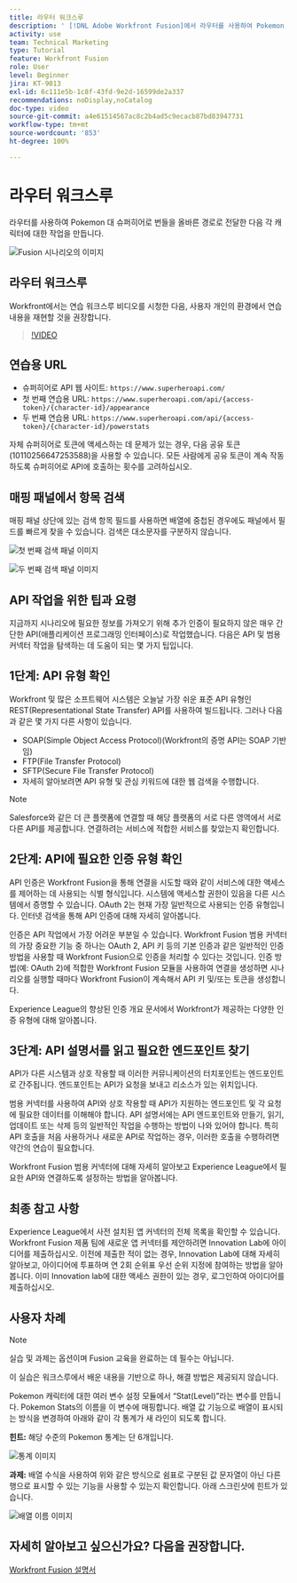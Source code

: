 ```yaml
---
title: 라우터 워크스루
description: ' [!DNL Adobe Workfront Fusion]에서 라우터를 사용하여 Pokemon 대 슈퍼히어로 번들을 올바른 경로로 전달하는 방법을 알아봅니다.'
activity: use
team: Technical Marketing
type: Tutorial
feature: Workfront Fusion
role: User
level: Beginner
jira: KT-9013
exl-id: 6c111e5b-1c8f-43fd-9e2d-16599de2a337
recommendations: noDisplay,noCatalog
doc-type: video
source-git-commit: a4e61514567ac8c2b4ad5c9ecacb87bd83947731
workflow-type: tm+mt
source-wordcount: '853'
ht-degree: 100%

---
```


# 라우터 워크스루

라우터를 사용하여 Pokemon 대 슈퍼히어로 번들을 올바른 경로로 전달한 다음 각 캐릭터에 대한 작업을 만듭니다.

![Fusion 시나리오의 이미지](assets/universal-connectors-and-routing-2.png)

## 라우터 워크스루

Workfront에서는 연습 워크스루 비디오를 시청한 다음, 사용자 개인의 환경에서 연습 내용을 재현할 것을 권장합니다.

>[!VIDEO](https://video.tv.adobe.com/v/335272/?quality=12&learn=on)

## 연습용 URL

* 슈퍼히어로 API 웹 사이트: `https://www.superheroapi.com/`
* 첫 번째 연습용 URL: `https://www.superheroapi.com/api/{access-token}/{character-id}/appearance`
* 두 번째 연습용 URL: `https://www.superheroapi.com/api/{access-token}/{character-id}/powerstats`

자체 슈퍼히어로 토큰에 액세스하는 데 문제가 있는 경우, 다음 공유 토큰(10110256647253588)을 사용할 수 있습니다. 모든 사람에게 공유 토큰이 계속 작동하도록 슈퍼히어로 API에 호출하는 횟수를 고려하십시오.



## 매핑 패널에서 항목 검색

매핑 패널 상단에 있는 검색 항목 필드를 사용하면 배열에 중첩된 경우에도 패널에서 필드를 빠르게 찾을 수 있습니다. 검색은 대소문자를 구분하지 않습니다.

![첫 번째 검색 패널 이미지](assets/universal-connectors-and-routing-3.png)

![두 번째 검색 패널 이미지](assets/universal-connectors-and-routing-4.png)

## API 작업을 위한 팁과 요령

지금까지 시나리오에 필요한 정보를 가져오기 위해 추가 인증이 필요하지 않은 매우 간단한 API(애플리케이션 프로그래밍 인터페이스)로 작업했습니다. 다음은 API 및 범용 커넥터 작업을 탐색하는 데 도움이 되는 몇 가지 팁입니다.

## 1단계: API 유형 확인

Workfront 및 많은 소프트웨어 시스템은 오늘날 가장 쉬운 표준 API 유형인 REST(Representational State Transfer) API를 사용하여 빌드됩니다. 그러나 다음과 같은 몇 가지 다른 사항이 있습니다.

* SOAP(Simple Object Access Protocol)(Workfront의 증명 API는 SOAP 기반임)
* FTP(File Transfer Protocol)
* SFTP(Secure File Transfer Protocol)
* 자세히 알아보려면 API 유형 및 관심 키워드에 대한 웹 검색을 수행합니다.

>[!NOTE]
>
>Salesforce와 같은 더 큰 플랫폼에 연결할 때 해당 플랫폼의 서로 다른 영역에서 서로 다른 API를 제공합니다. 연결하려는 서비스에 적합한 서비스를 찾았는지 확인합니다.

## 2단계: API에 필요한 인증 유형 확인

API 인증은 Workfront Fusion을 통해 연결을 시도할 때와 같이 서비스에 대한 액세스를 제어하는 데 사용되는 식별 형식입니다. 시스템에 액세스할 권한이 있음을 다른 시스템에서 증명할 수 있습니다. OAuth 2는 현재 가장 일반적으로 사용되는 인증 유형입니다. 인터넷 검색을 통해 API 인증에 대해 자세히 알아봅니다.

인증은 API 작업에서 가장 어려운 부분일 수 있습니다. Workfront Fusion 범용 커넥터의 가장 중요한 기능 중 하나는 OAuth 2, API 키 등의 기본 인증과 같은 일반적인 인증 방법을 사용할 때 Workfront Fusion으로 인증을 처리할 수 있다는 것입니다. 인증 방법(예: OAuth 2)에 적합한 Workfront Fusion 모듈을 사용하여 연결을 생성하면 시나리오를 실행할 때마다 Workfront Fusion이 계속해서 API 키 및/또는 토큰을 생성합니다.

Experience League의 향상된 인증 개요 문서에서 Workfront가 제공하는 다양한 인증 유형에 대해 알아봅니다.

## 3단계: API 설명서를 읽고 필요한 엔드포인트 찾기

API가 다른 시스템과 상호 작용할 때 이러한 커뮤니케이션의 터치포인트는 엔드포인트로 간주됩니다. 엔드포인트는 API가 요청을 보내고 리소스가 있는 위치입니다.

범용 커넥터를 사용하여 API와 상호 작용할 때 API가 지원하는 엔드포인트 및 각 요청에 필요한 데이터를 이해해야 합니다. API 설명서에는 API 엔드포인트와 만들기, 읽기, 업데이트 또는 삭제 등의 일반적인 작업을 수행하는 방법이 나와 있어야 합니다. 특히 API 호출을 처음 사용하거나 새로운 API로 작업하는 경우, 이러한 호출을 수행하려면 약간의 연습이 필요합니다.

Workfront Fusion 범용 커넥터에 대해 자세히 알아보고 Experience League에서 필요한 API와 연결하도록 설정하는 방법을 알아봅니다.

## 최종 참고 사항

Experience League에서 사전 설치된 앱 커넥터의 전체 목록을 확인할 수 있습니다. Workfront Fusion 제품 팀에 새로운 앱 커넥터를 제안하려면 Innovation Lab에 아이디어를 제출하십시오. 이전에 제출한 적이 없는 경우, Innovation Lab에 대해 자세히 알아보고, 아이디어에 투표하며 연 2회 순위표 우선 순위 지정에 참여하는 방법을 알아봅니다. 이미 Innovation lab에 대한 액세스 권한이 있는 경우, 로그인하여 아이디어를 제출하십시오.

## 사용자 차례

>[!NOTE]
>
>실습 및 과제는 옵션이며 Fusion 교육을 완료하는 데 필수는 아닙니다.

이 실습은 워크스루에서 배운 내용을 기반으로 하나, 해결 방법은 제공되지 않습니다.

Pokemon 캐릭터에 대한 여러 변수 설정 모듈에서 “Stat(Level)”라는 변수를 만듭니다. Pokemon Stats의 이름을 이 변수에 매핑합니다. 배열 값 기능으로 배열이 표시되는 방식을 변경하여 아래와 같이 각 통계가 새 라인이 되도록 합니다.

**힌트:** 해당 수준의 Pokemon 통계는 단 6개입니다.

![통계 이미지](assets/universal-connectors-and-routing-5.png)

**과제:** 배열 수식을 사용하여 위와 같은 방식으로 쉼표로 구분된 값 문자열이 아닌 다른 행으로 표시할 수 있는 기능을 사용할 수 있는지 확인합니다. 아래 스크린샷에 힌트가 있습니다.

![배열 이름 이미지](assets/universal-connectors-and-routing-6.png)

## 자세히 알아보고 싶으신가요? 다음을 권장합니다.

[Workfront Fusion 설명서](https://experienceleague.adobe.com/docs/workfront/using/adobe-workfront-fusion/workfront-fusion-2.html?lang=ko-KR)
